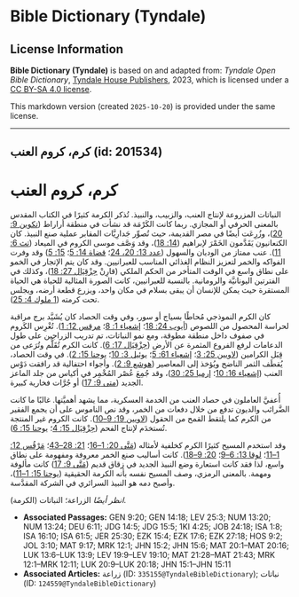 # Bible Dictionary (Tyndale)

## License Information

**Bible Dictionary (Tyndale)** is based on and adapted from: _Tyndale Open Bible Dictionary_, [Tyndale House Publishers](https://tyndaleopenresources.com/), 2023, which is licensed under a [CC BY-SA 4.0 license](https://creativecommons.org/licenses/by-sa/4.0/legalcode.en).

This markdown version (created `2025-10-20`) is provided under the same license.



--------------------------------

## كرم، كروم العنب (id: 201534)

كرم، كروم العنب
===============

النباتات المزروعة لإنتاج العنب، والزبيب، والنبيذ. تُذكر الكرمة كثيرًا في الكتاب المقدس بالمعنى الحرفي أو المجازي. ربما كانت الكَرْمَة قد نشأت في منطقة أراراط ([تكوين 9: 20](https://ref.ly/Gen9:20))، وزُرِعَت أيضًا في مصر القديمة، حيث تُصوِّر جَدارِيَّات المقابر عملية صنع النبيذ. كان الكنعانيون يَقَدَّمون الخَمْرَ لإبراهيم ([14: 18](https://ref.ly/Gen14:18))، وقد وَصَّف موسى الكروم في الميعاد ([تث 6: 11](https://ref.ly/Deut6:11)). عنب ممتاز من الوديان والسهول ([عدد 13: 20، 24](https://ref.ly/Num13:20)؛ [قضاة 14: 5](https://ref.ly/Judg14:5)؛ [15: 5](https://ref.ly/Judg15:5)) وقد وفرت الفواكه والخمر لتعزيز النظام الغذائي المناسب للعبرانيين. وقد كان يتم الإتجار في الخمو على نطاق واسع في الوقت المتأخر من الحكم الملكي (قارِنْ [حِزْقِيَال 27: 18](https://ref.ly/Ezek27:18))، وكذلك في الفترتين اليونانيَّة والرومانية. بالنسبة للعبرانيين، كانت الصورة المثالية للحياة هي الحياة المستقرة حيث يمكن للإنسان أن يبقى بسلام في مكان واحد، ويزرع قطعة أرضه، ويجلس تحت كرمته ([1 ملوك 4: 25](https://ref.ly/1Kgs4:25)).

كان الكرم النموذجي مُحاطًا بسياج أو سور، وفي وقت الحصاد كان يُشَيَّد برج مراقبة لحراسة المحصول من اللصوص ([أيوب 24: 18](https://ref.ly/Job24:18)؛ [إشعياء 1: 8](https://ref.ly/Isa1:8)؛ [مرقس 12: 1](https://ref.ly/Mark12:1)). تُغْرِس الكَروم في صفوف داخل منطقة مطوقة، ومع نمو النباتات، تم تدريب الزراجين على طول الدعامات لرفع الفروع المثمرة عن الأرض ([حِزْقِيَال 17: 6](https://ref.ly/Ezek17:6)). كانت الكرم تُقَلَّم وتُرَعى من قِبَل الكرامين ([لاويين 25: 3](https://ref.ly/Lev25:3)؛ [إشعياء 61: 5](https://ref.ly/Isa61:5)؛ [يوئيل 3: 10](https://ref.ly/Joel3:10)؛ [يوحنا 15: 2](https://ref.ly/John15:2)). في وقت الحصاد، يُقطَف الثمر الناضج ويُؤخذ إلى المعاصير ([هوشع 9: 2](https://ref.ly/Hos9:2)). وأجواء احتفالية قد رافقت دَوْس العنب ([إشعياء 16: 10](https://ref.ly/Isa16:10)؛ [إرميا 25: 30](https://ref.ly/Jer25:30))، وقد جُمِعَ عُصْر المُخْمِر في أكياس من جلد الماعز الجديد ([متى 9: 17](https://ref.ly/Matt9:17)) أو جُرَّات فخارية كبيرة.

أُعفيَّ العاملون في حصاد العنب من الخدمة العسكرية، مما يشهد أهميَّتها. غالبًا ما كانت الضَّرائب والديون تدفع من خلال دفعات من الخمر، وقد نص الناموس على أن يجمع الفقير من الكرم كما يلتقط القمح من الحقول ([لاويين 19: 9–10](https://ref.ly/Lev19:9-Lev19:10)). كانت الكروم غير المنتجة تُستخدَم لإنتاج الفحم ([حِزْقِيَال 15: 4](https://ref.ly/Ezek15:4)؛ [يوحنا 15: 6](https://ref.ly/John15:6)).

وقد استخدم المسيح كثيرًا الكرم كخلفية لأمثاله ([مَتَّى 20: 1–16](https://ref.ly/Matt20:1-Matt20:16)؛ [21: 28–43](https://ref.ly/Matt21:28-Matt21:43)؛ [مَرْقُس 12: 1–11](https://ref.ly/Mark12:1-Mark12:11)؛ [لوقا 13: 6–9](https://ref.ly/Luke13:6-Luke13:9)؛ [20: 9–18](https://ref.ly/Luke20:9-Luke20:18)). كانت أساليب صنع الخمر معروفة ومفهومة على نطاق واسع، لذا فقد كانت استعارة وضع النبيذ الجديد في زقاق قديم ([مَتَّى 9: 17](https://ref.ly/Matt9:17)) كانت مألوفة ومهمة. بالمعنى الرمزي، وصف المسيح نفسه بأنه الكرمة الحقيقية ([يوحنا 15: 1–11](https://ref.ly/John15:1-John15:11))، وأصبح دمه هو النبيذ السرائري في الشركة المقدَّسة.

*انظر أيضًا* الزراعة؛ النباتات (الكرمة).

* **Associated Passages:** GEN 9:20; GEN 14:18; LEV 25:3; NUM 13:20; NUM 13:24; DEU 6:11; JDG 14:5; JDG 15:5; 1KI 4:25; JOB 24:18; ISA 1:8; ISA 16:10; ISA 61:5; JER 25:30; EZK 15:4; EZK 17:6; EZK 27:18; HOS 9:2; JOL 3:10; MAT 9:17; MRK 12:1; JHN 15:2; JHN 15:6; MAT 20:1–MAT 20:16; LUK 13:6–LUK 13:9; LEV 19:9–LEV 19:10; MAT 21:28–MAT 21:43; MRK 12:1–MRK 12:11; LUK 20:9–LUK 20:18; JHN 15:1–JHN 15:11
* **Associated Articles:** زراعة (ID: `335155@TyndaleBibleDictionary`); نباتات (ID: `124559@TyndaleBibleDictionary`)

